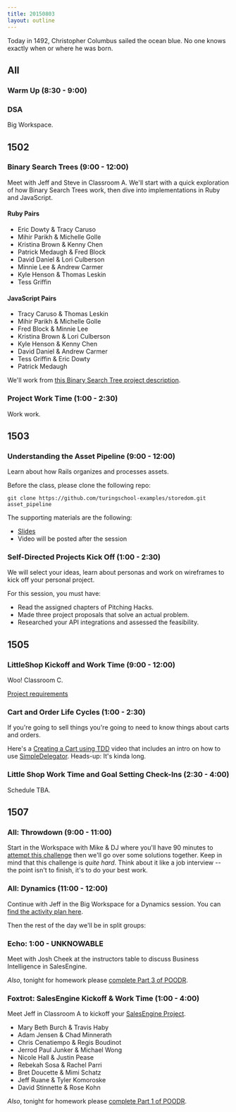```yaml
---
title: 20150803
layout: outline
---
```


Today in 1492, Christopher Columbus sailed the ocean blue. No one knows exactly when or where he was born.

## All

### Warm Up (8:30 - 9:00)

### DSA

Big Workspace.


## 1502

### Binary Search Trees (9:00 - 12:00)

Meet with Jeff and Steve in Classroom A. We'll start with a quick exploration
of how Binary Search Trees work, then dive into implementations in Ruby and JavaScript.

#### Ruby Pairs

* Eric Dowty & Tracy Caruso
* Mihir Parikh & Michelle Golle
* Kristina Brown & Kenny Chen
* Patrick Medaugh & Fred Block
* David Daniel & Lori Culberson
* Minnie Lee & Andrew Carmer
* Kyle Henson & Thomas Leskin
* Tess Griffin

#### JavaScript Pairs

* Tracy Caruso & Thomas Leskin
* Mihir Parikh & Michelle Golle
* Fred Block & Minnie Lee
* Kristina Brown & Lori Culberson
* Kyle Henson & Kenny Chen
* David Daniel & Andrew Carmer
* Tess Griffin & Eric Dowty
* Patrick Medaugh

We'll work from [this Binary Search Tree project description](https://github.com/JumpstartLab/curriculum/blob/master/source/projects/binary_search_tree.markdown).

### Project Work Time (1:00 - 2:30)

Work work.

## 1503

### Understanding the Asset Pipeline (9:00 - 12:00)

Learn about how Rails organizes and processes assets.

Before the class, please clone the following repo:

```
git clone https://github.com/turingschool-examples/storedom.git asset_pipeline
```

The supporting materials are the following:

* [Slides](https://www.dropbox.com/s/98z19hzeluc5skf/Turing%20-%20Understanding%20the%20Asset%20Pipeline.key?dl=0)
* Video will be posted after the session

### Self-Directed Projects Kick Off (1:00 - 2:30)

We will select your ideas, learn about personas and work on wireframes to kick off your personal project.

For this session, you must have:

* Read the assigned chapters of Pitching Hacks.
* Made three project proposals that solve an actual problem.
* Researched your API integrations and assessed the feasibility.

## 1505

### LittleShop Kickoff and Work Time (9:00 - 12:00)

Woo! Classroom C.

[Project requirements](https://github.com/turingschool/curriculum/blob/master/source/projects/little_shop.markdown)

### Cart and Order Life Cycles (1:00 - 2:30)

If you're going to sell things you're going to need to know things about
carts and orders.

Here's a [Creating a Cart using TDD](https://vimeo.com/135210007) video that includes an intro on how to use [SimpleDelegator](http://ruby-doc.org/stdlib-2.1.5/libdoc/delegate/rdoc/SimpleDelegator.html). Heads-up: It's kinda long.

### Little Shop Work Time and Goal Setting Check-Ins (2:30 - 4:00)

Schedule TBA.


## 1507

### All: Throwdown (9:00 - 11:00)

Start in the Workspace with Mike & DJ where you'll have 90 minutes to
[attempt this challenge](https://github.com/turingschool/challenges/blob/master/doubly_linked_circular_list.markdown) then we'll go over some solutions together. Keep in mind that this challenge is
*quite hard*. Think about it like a job interview -- the point isn't to finish,
it's to do your best work.

### All: Dynamics (11:00 - 12:00)

Continue with Jeff in the Big Workspace for a Dynamics session. You can
[find the activity plan here](https://github.com/turingschool/dynamics/blob/master/drive.markdown).

Then the rest of the day we'll be in split groups:

### Echo: 1:00 - UNKNOWABLE

Meet with Josh Cheek at the instructors table to discuss
Business Intelligence in SalesEngine.

*Also*, tonight for homework please [complete Part 3 of POODR](https://github.com/turingschool/challenges/blob/master/poodr.markdown).

### Foxtrot: SalesEngine Kickoff & Work Time (1:00 - 4:00)

Meet Jeff in Classroom A to kickoff your [SalesEngine Project](https://github.com/turingschool/curriculum/blob/master/source/projects/sales_engine.markdown).

* Mary Beth Burch & Travis Haby
* Adam Jensen & Chad Minnerath
* Chris Cenatiempo & Regis Boudinot
* Jerrod Paul Junker & Michael Wong
* Nicole Hall & Justin Pease
* Rebekah Sosa & Rachel Parri
* Bret Doucette & Mimi Schatz
* Jeff Ruane & Tyler Komoroske
* David Stinnette & Rose Kohn

*Also*, tonight for homework please [complete Part 1 of POODR](https://github.com/turingschool/challenges/blob/master/poodr.markdown).
